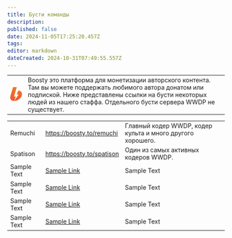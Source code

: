 ```yaml
---
title: Бусти команды
description: 
published: false
date: 2024-11-05T17:25:20.457Z
tags: 
editor: markdown
dateCreated: 2024-10-31T07:49:55.557Z
---
```


<table class="desc">
  <tr>
		<td><img src="/boosty.png" width="128"></td>
    <td>Boosty это платформа для монетизации авторского контента. Там вы можете поддержать любимого автора донатом или подпиской. Ниже представлены ссылки на бусти некоторых людей из нашего стаффа. Отдельного бусти сервера WWDP не существует.</td>
	</tr>
</table>
<table class="peop">
	<tr>
    <td>Remuchi</td>
    <td><a href="	https://boosty.to/remuchi">https://boosty.to/remuchi</a></td>
    <td>Главный кодер WWDP, кодер культа и много другого хорошего.</td>
	</tr>
  <tr>
    <td>Spatison</td>
    <td><a href="https://boosty.to/spatison">https://boosty.to/spatison</a></td>
    <td>Один из самых активных кодеров WWDP.</td>
	</tr>
  <tr>
    <td>Sample Text</td>
    <td><a href="">Sample Link</a></td>
    <td>Sample Text</td>
	</tr>
  <tr>
    <td>Sample Text</td>
    <td><a href="">Sample Link</a></td>
    <td>Sample Text</td>
	</tr>
  <tr>
    <td>Sample Text</td>
    <td><a href="">Sample Link</a></td>
    <td>Sample Text</td>
	</tr>
  <tr>
    <td>Sample Text</td>
    <td><a href="">Sample Link</a></td>
    <td>Sample Text</td>
	</tr>
</table>